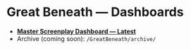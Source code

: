 # Great Beneath — Dashboards
- **[Master Screenplay Dashboard — Latest](./dashboard-latest.md)**
- Archive (coming soon): `/GreatBeneath/archive/`
